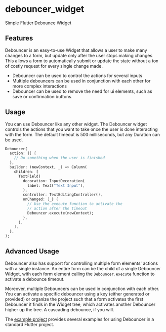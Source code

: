 <!-- 
This README describes the package. If you publish this package to pub.dev,
this README's contents appear on the landing page for your package.

For information about how to write a good package README, see the guide for
[writing package pages](https://dart.dev/guides/libraries/writing-package-pages). 

For general information about developing packages, see the Dart guide for
[creating packages](https://dart.dev/guides/libraries/create-library-packages)
and the Flutter guide for
[developing packages and plugins](https://flutter.dev/developing-packages). 
-->

# debouncer_widget

Simple Flutter Debounce Widget

## Features

Debouncer is an easy-to-use Widget that allows a user to make many changes to a form, but update only after the user stops making changes. This allows a form to automatically submit or update the state without a ton of costly request for every single change made.

* Debouncer can be used to control the actions for several inputs
* Multiple debouncers can be used in conjunction with each other for more complex interactions
* Debouncer can be used to remove the need for ui elements, such as save or confirmation buttons.

## Usage

You can use Debouncer like any other widget. The Debouncer widget controls the actions that you want to take once the user is done interacting with the form. The default timeout is 500 milliseconds, but any Duration can be used.

```dart
Debouncer(
  action: () {
    // Do something when the user is finished
  },
  builder: (newContext, _) => Column(
    children: [
      TextField(
        decoration: InputDecoration(
          label: Text("Text Input"),
        ),
        controller: TextEditingController(),
        onChanged: (_) {
          // Use the execute function to activate the
          // action after the timeout
          Debouncer.execute(newContext);
        },
      ),
    ],
  ),
);
```

## Advanced Usage

Debouncer also has support for controlling multiple form elements' actions with a single instance. An entire form can be the child of a single Debouncer Widget, with each form element calling the `Debouncer.execute` function to activate a debounce timeout.

Moreover, multiple Debouncers can be used in conjunction with each other. You can activate a specific debouncer using a key (either generated or provided) or organize the project such that a form activates the first Debouncer it finds in the Widget tree, which activates another Debouncer higher up the tree. A cascading debounce, if you will.

The [example project](example/lib/main.dart) provides several examples for using Debouncer in a standard Flutter project.